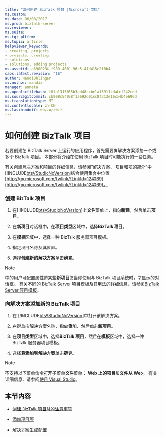 ```yaml
---
title: "如何创建 BizTalk 项目 |Microsoft 文档"
ms.custom: 
ms.date: 06/08/2017
ms.prod: biztalk-server
ms.reviewer: 
ms.suite: 
ms.tgt_pltfrm: 
ms.topic: article
helpviewer_keywords:
- creating, projects
- projects, creating
- solutions
- solutions, adding projects
ms.assetid: a6900234-f989-4601-96c5-41d435c2f8b4
caps.latest.revision: "16"
author: MandiOhlinger
ms.author: mandia
manager: anneta
ms.openlocfilehash: f8fa1315055b3ad48ccbe1a15911cdafcf242ced
ms.sourcegitcommit: cb908c540d8f1a692d01dc8f313e16cb4b4e696d
ms.translationtype: MT
ms.contentlocale: zh-CN
ms.lasthandoff: 09/20/2017
---
```

# <a name="how-to-create-biztalk-projects"></a>如何创建 BizTalk 项目
若要创建在 BizTalk Server 上运行的应用程序，首先需要向解决方案添加一个或多个 BizTalk 项目。 本部分将介绍在使用 BizTalk 项目时可能执行的一些任务。  
  
 有关创建解决方案和项目的详细信息，请参阅"解决方案、 项目和项的简介"中[!INCLUDE[btsVStudioNoVersion](../includes/btsvstudionoversion-md.md)]结合使用集合中位置[http://go.microsoft.com/fwlink/?LinkId=124069](http://go.microsoft.com/fwlink/?LinkId=124069)。  
  
### <a name="to-create-a-biztalk-project"></a>创建 BizTalk 项目  
  
1.  在[!INCLUDE[btsVStudioNoVersion](../includes/btsvstudionoversion-md.md)]上**文件**菜单上，指向**新建**，然后单击**项目**。  
  
2.  在**新项目**对话框中，在**项目类型**区域中，选择**BizTalk 项目**。  
  
3.  在**模板**区域中，选择一种 BizTalk 服务器项目模板。  
  
4.  指定项目名称及其位置。  
  
5.  选择**创建新的解决方案**单击**确定**。  
  
> [!NOTE]
>  中的用户可配置属性的某些**新项目**仅当你使用与 BizTalk 项目系统时，才显示的对话框。 有关不同的 BizTalk Server 项目模板及其用法的详细信息，请参阅[BizTalk Server 项目模板](../core/biztalk-server-project-templates.md)。  
  
### <a name="to-add-a-new-biztalk-project-to-a-solution"></a>向解决方案添加新的 BizTalk 项目  
  
1.  在 [!INCLUDE[btsVStudioNoVersion](../includes/btsvstudionoversion-md.md)]中打开该解决方案。  
  
2.  右键单击解决方案名称，指向**添加**，然后单击**新项目**。  
  
3.  在**项目类型**区域中，选择**BizTalk 项目**，然后在**模板**区域中，选择一种 BizTalk 服务器项目模板。  
  
4.  选择**将添加到解决方案**单击**确定**。  
  
> [!NOTE]
>  不支持以下菜单命令**打开**子菜单**文件**菜单： **Web 上的项目**和**文件从 Web**。 有关详细信息，请参阅[使用 Visual Studio](../core/using-visual-studio.md)。  
  
## <a name="in-this-section"></a>本节内容  
  
-   [创建 BizTalk 项目时的注意事项](../core/considerations-when-creating-biztalk-projects.md)  
  
-   [添加项目项](../core/adding-project-items.md)  
  
-   [解决方案生成配置](../core/solution-build-configurations.md)